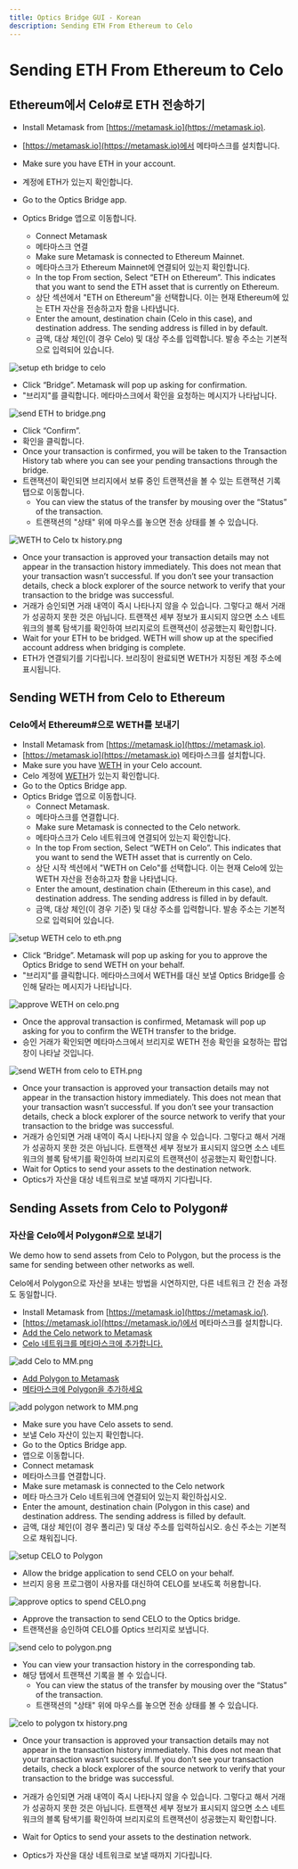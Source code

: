 ```yaml
---
title: Optics Bridge GUI - Korean
description: Sending ETH From Ethereum to Celo
---
```


# Sending ETH From Ethereum to Celo

## Ethereum에서 Celo#로 ETH 전송하기

- Install Metamask from [https://metamask.io](https://metamask.io).
- [https://metamask.io](https://metamask.io)에서 메타마스크를 설치합니다.
- Make sure you have ETH in your account.
- 계정에 ETH가 있는지 확인합니다.

- Go to the Optics Bridge app.
- Optics Bridge 앱으로 이동합니다.
  - Connect Metamask
  - 메타마스크 연결
  - Make sure Metamask is connected to Ethereum Mainnet.
  - 메타마스크가 Ethereum Mainnet에 연결되어 있는지 확인합니다.
  - In the top From section, Select “ETH on Ethereum”. This indicates that you want to send the ETH asset that is currently on Ethereum.
  - 상단 섹션에서 "ETH on Ethereum"을 선택합니다. 이는 현재 Ethereum에 있는 ETH 자산을 전송하고자 함을 나타냅니다.
  - Enter the amount, destination chain (Celo in this case), and destination address. The sending address is filled in by default.
  - 금액, 대상 체인(이 경우 Celo) 및 대상 주소를 입력합니다. 발송 주소는 기본적으로 입력되어 있습니다.

![setup eth bridge to celo](https://github.com/critesjosh/images/blob/main/optics-gui/setup%20ETH%20bridge%20to%20celo.png?raw=true)

- Click “Bridge”. Metamask will pop up asking for confirmation.
- "브리지"를 클릭합니다. 메타마스크에서 확인을 요청하는 메시지가 나타납니다.

![send ETH to bridge.png](https://github.com/critesjosh/images/blob/main/optics-gui/send%20ETH%20to%20bridge.png?raw=true)

- Click “Confirm”.
- 확인을 클릭합니다.
- Once your transaction is confirmed, you will be taken to the Transaction History tab where you can see your pending transactions through the bridge.
- 트랜잭션이 확인되면 브리지에서 보류 중인 트랜잭션을 볼 수 있는 트랜잭션 기록 탭으로 이동합니다.
  - You can view the status of the transfer by mousing over the “Status” of the transaction.
  - 트랜잭션의 "상태" 위에 마우스를 놓으면 전송 상태를 볼 수 있습니다.

![WETH to Celo tx history.png](https://github.com/critesjosh/images/blob/main/optics-gui/WETH%20to%20Celo%20tx%20history.png?raw=true)

- Once your transaction is approved your transaction details may not appear in the transaction history immediately. This does not mean that your transaction wasn’t successful. If you don’t see your transaction details, check a block explorer of the source network to verify that your transaction to the bridge was successful.
- 거래가 승인되면 거래 내역이 즉시 나타나지 않을 수 있습니다. 그렇다고 해서 거래가 성공하지 못한 것은 아닙니다. 트랜잭션 세부 정보가 표시되지 않으면 소스 네트워크의 블록 탐색기를 확인하여 브리지로의 트랜잭션이 성공했는지 확인합니다.
- Wait for your ETH to be bridged. WETH will show up at the specified account address when bridging is complete.
- ETH가 연결되기를 기다립니다. 브리징이 완료되면 WETH가 지정된 계정 주소에 표시됩니다.

## Sending WETH from Celo to Ethereum

### Celo에서 Ethereum#으로 WETH를 보내기

- Install Metamask from [https://metamask.io](https://metamask.io).
- [https://metamask.io](https://metamask.io) 메타마스크를 설치합니다.
- Make sure you have [WETH](https://explorer.celo.org/address/0xE919F65739c26a42616b7b8eedC6b5524d1e3aC4/transactions) in your Celo account.
- Celo 계정에 [WETH](https://explorer.celo.org/address/0xE919F65739c26a42616b7b8eedC6b5524d1e3aC4/transactions)가 있는지 확인합니다.
- Go to the Optics Bridge app.
- Optics Bridge 앱으로 이동합니다.
  - Connect Metamask.
  - 메타마스크를 연결합니다.
  - Make sure Metamask is connected to the Celo network.
  - 메타마스크가 Celo 네트워크에 연결되어 있는지 확인합니다.
  - In the top From section, Select “WETH on Celo”. This indicates that you want to send the WETH asset that is currently on Celo.
  - 상단 시작 섹션에서 "WETH on Celo"를 선택합니다. 이는 현재 Celo에 있는 WETH 자산을 전송하고자 함을 나타냅니다.
  - Enter the amount, destination chain (Ethereum in this case), and destination address. The sending address is filled in by default.
  - 금액, 대상 체인(이 경우 기준) 및 대상 주소를 입력합니다. 발송 주소는 기본적으로 입력되어 있습니다.

![setup WETH celo to eth.png](https://github.com/critesjosh/images/blob/main/optics-gui/setup%20WETH%20celo%20to%20eth.png?raw=true)

- Click “Bridge”. Metamask will pop up asking for you to approve the Optics Bridge to send WETH on your behalf.
- "브리지"를 클릭합니다. 메타마스크에서 WETH를 대신 보낼 Optics Bridge를 승인해 달라는 메시지가 나타납니다.

![approve WETH on celo.png](https://github.com/critesjosh/images/blob/main/optics-gui/approve%20WETH%20on%20celo.png?raw=true)

- Once the approval transaction is confirmed, Metamask will pop up asking for you to confirm the WETH transfer to the bridge.
- 승인 거래가 확인되면 메타마스크에서 브리지로 WETH 전송 확인을 요청하는 팝업창이 나타날 것입니다.

![send WETH from celo to ETH.png](https://github.com/critesjosh/images/blob/main/optics-gui/send%20WETH%20from%20celo%20to%20ETH.png?raw=true)

- Once your transaction is approved your transaction details may not appear in the transaction history immediately. This does not mean that your transaction wasn’t successful. If you don’t see your transaction details, check a block explorer of the source network to verify that your transaction to the bridge was successful.
- 거래가 승인되면 거래 내역이 즉시 나타나지 않을 수 있습니다. 그렇다고 해서 거래가 성공하지 못한 것은 아닙니다. 트랜잭션 세부 정보가 표시되지 않으면 소스 네트워크의 블록 탐색기를 확인하여 브리지로의 트랜잭션이 성공했는지 확인합니다.
- Wait for Optics to send your assets to the destination network.
- Optics가 자산을 대상 네트워크로 보낼 때까지 기다립니다.

## Sending Assets from Celo to Polygon#

### 자산을 Celo에서 Polygon#으로 보내기

We demo how to send assets from Celo to Polygon, but the process is the same for sending between other networks as well.

Celo에서 Polygon으로 자산을 보내는 방법을 시연하지만, 다른 네트워크 간 전송 과정도 동일합니다.

- Install Metamask from [https://metamask.io](https://metamask.io/).
- [https://metamask.io](https://metamask.io/)에서 메타마스크를 설치합니다.
- [Add the Celo network to Metamask](/wallet/metamask/setup)
- [Celo 네트워크를 메타마스크에 추가합니다.](/wallet/metamask/setup)

![add Celo to MM.png](https://github.com/critesjosh/images/blob/main/optics-gui/add%20Celo%20to%20MM.png?raw=true)

- [Add Polygon to Metamask](https://docs.polygon.technology/docs/develop/metamask/config-polygon-on-metamask/#configure-polygon-on-metamask)
- [메타마스크에 Polygon을 추가하세요](https://docs.polygon.technology/docs/develop/metamask/config-polygon-on-metamask/#configure-polygon-on-metamask)

![add polygon network to MM.png](https://github.com/critesjosh/images/blob/main/optics-gui/add%20polygon%20network%20to%20MM.png?raw=true)

- Make sure you have Celo assets to send.
- 보낼 Celo 자산이 있는지 확인합니다.
- Go to the Optics Bridge app.
- 앱으로 이동합니다.
- Connect metamask
- 메타마스크를 연결합니다.
- Make sure metamask is connected to the Celo network
- 메타 마스크가 Celo 네트워크에 연결되어 있는지 확인하십시오.
- Enter the amount, destination chain (Polygon in this case) and destination address. The sending address is filled by default.
- 금액, 대상 체인(이 경우 폴리곤) 및 대상 주소를 입력하십시오. 송신 주소는 기본적으로 채워집니다.

![setup CELO to Polygon](https://github.com/critesjosh/images/blob/main/optics-gui/setup%20CELO%20to%20polygon.png?raw=true)

- Allow the bridge application to send CELO on your behalf.
- 브리지 응용 프로그램이 사용자를 대신하여 CELO를 보내도록 허용합니다.

![approve optics to spend CELO.png](https://github.com/critesjosh/images/blob/main/optics-gui/approve%20optics%20to%20spend%20CELO.png?raw=true)

- Approve the transaction to send CELO to the Optics bridge.
- 트랜잭션을 승인하여 CELO를 Optics 브리지로 보냅니다.

![send celo to polygon.png](https://github.com/critesjosh/images/blob/main/optics-gui/send%20celo%20to%20polygon.png?raw=true)

- You can view your transaction history in the corresponding tab.
- 해당 탭에서 트랜잭션 기록을 볼 수 있습니다.
  - You can view the status of the transfer by mousing over the “Status” of the transaction.
  - 트랜잭션의 "상태" 위에 마우스를 놓으면 전송 상태를 볼 수 있습니다.

![celo to polygon tx history.png](https://github.com/critesjosh/images/blob/main/optics-gui/celo%20to%20polygon%20tx%20history.png?raw=true)

- Once your transaction is approved your transaction details may not appear in the transaction history immediately. This does not mean that your transaction wasn’t successful. If you don’t see your transaction details, check a block explorer of the source network to verify that your transaction to the bridge was successful.
- 거래가 승인되면 거래 내역이 즉시 나타나지 않을 수 있습니다. 그렇다고 해서 거래가 성공하지 못한 것은 아닙니다. 트랜잭션 세부 정보가 표시되지 않으면 소스 네트워크의 블록 탐색기를 확인하여 브리지로의 트랜잭션이 성공했는지 확인합니다.

- Wait for Optics to send your assets to the destination network.
- Optics가 자산을 대상 네트워크로 보낼 때까지 기다립니다.
